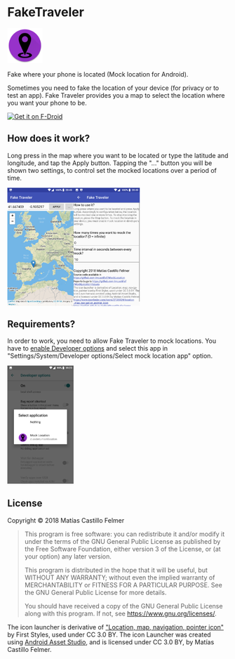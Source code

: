 # FakeTraveler
<img alt="Logo" src="app/src/main/res/mipmap-xxxhdpi/ic_launcher.png" width="80" />

Fake where your phone is located (Mock location for Android).

Sometimes you need to fake the location of your device (for privacy or to test an app). Fake Traveler provides you a map to select the location where you want your phone to be.

[<img src="https://f-droid.org/badge/get-it-on.png"
      alt="Get it on F-Droid"
      height="80">](https://f-droid.org/app/YOUR.APP.ID)

## How does it work?

Long press in the map where you want to be located or type the latitude and longitude, and tap the Apply button. Tapping the "..." button you will be shown two settings, to control set the mocked locations over a period of time. 


<div style="display:flex;">
<img alt="App image" src="screenshots/Screenshot_Fake_Traveler_20180722-192131.png" width="30%">
<img alt="App image" src="screenshots/Screenshot_Fake_Traveler_20180722-192305.png" width="30%">
</div>

## Requirements?

In order to work, you need to allow Fake Traveler to mock locations. You have to [enable Developer options](https://developer.android.com/studio/debug/dev-options?hl=en-419) and select this app in "Settings/System/Developer options/Select mock location app" option.

<img alt="App image" src="screenshots/Screenshot_Settings_20180722-192328.png" width="30%">


## License
Copyright © 2018 Matías Castillo Felmer

> This program is free software: you can redistribute it and/or modify
> it under the terms of the GNU General Public License as published by
> the Free Software Foundation, either version 3 of the License, or
> (at your option) any later version.
> 
> This program is distributed in the hope that it will be useful,
> but WITHOUT ANY WARRANTY; without even the implied warranty of
> MERCHANTABILITY or FITNESS FOR A PARTICULAR PURPOSE.  See the
> GNU General Public License for more details.
> 
> You should have received a copy of the GNU General Public License
> along with this program.  If not, see <https://www.gnu.org/licenses/>.
    
The icon launcher is derivative of ["Location, map, navigation, pointer icon"](https://www.iconfinder.com/icons/2135924/location_map_navigation_pointer_icon) by First Styles, used under CC 3.0 BY. The icon Launcher was created using [Android Asset Studio](https://jgilfelt.github.io/AndroidAssetStudio/icons-launcher.html), and is licensed under CC 3.0 BY, by Matías Castillo Felmer. 
